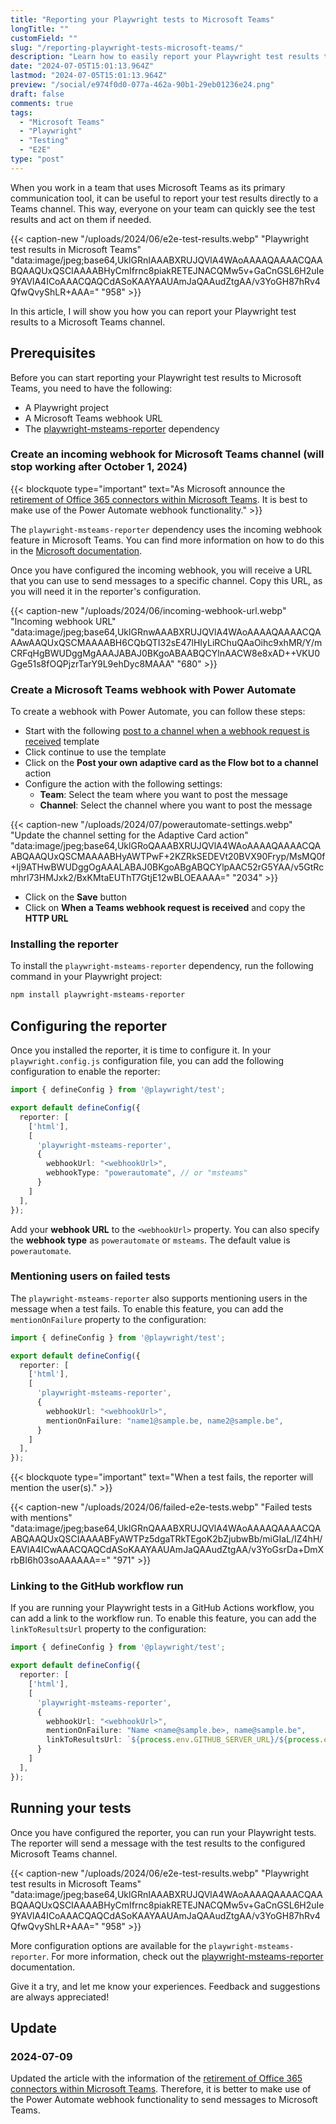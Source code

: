 ```yaml
---
title: "Reporting your Playwright tests to Microsoft Teams"
longTitle: ""
customField: ""
slug: "/reporting-playwright-tests-microsoft-teams/"
description: "Learn how to easily report your Playwright test results to a Microsoft Teams channel with the help of the playwright-msteams-reporter reporter."
date: "2024-07-05T15:01:13.964Z"
lastmod: "2024-07-05T15:01:13.964Z"
preview: "/social/e974f0d0-077a-462a-90b1-29eb01236e24.png"
draft: false
comments: true
tags:
  - "Microsoft Teams"
  - "Playwright"
  - "Testing"
  - "E2E"
type: "post"
---
```


When you work in a team that uses Microsoft Teams as its primary communication tool, it can be useful to report your test results directly to a Teams channel. This way, everyone on your team can quickly see the test results and act on them if needed.

{{< caption-new "/uploads/2024/06/e2e-test-results.webp" "Playwright test results in Microsoft Teams"  "data:image/jpeg;base64,UklGRnIAAABXRUJQVlA4WAoAAAAQAAAACQAABQAAQUxQSCIAAAABHyCmIfrnc8piakRETEJNACQMw5v+GaCnGSL6H2uIe9YAVlA4ICoAAACQAQCdASoKAAYAAUAmJaQAAudZtgAA/v3YoGH87hRv4QfwQvyShLR+AAA=" "958" >}}

In this article, I will show you how you can report your Playwright test results to a Microsoft Teams channel.

## Prerequisites

Before you can start reporting your Playwright test results to Microsoft Teams, you need to have the following:

- A Playwright project
- A Microsoft Teams webhook URL
- The [playwright-msteams-reporter](https://www.npmjs.com/package/playwright-msteams-reporter) dependency

### Create an incoming webhook for Microsoft Teams channel (will stop working after October 1, 2024)

{{< blockquote type="important" text="As Microsoft announce the [retirement of Office 365 connectors within Microsoft Teams](https://devblogs.microsoft.com/microsoft365dev/retirement-of-office-365-connectors-within-microsoft-teams/). It is best to make use of the Power Automate webhook functionality." >}}

The `playwright-msteams-reporter` dependency uses the incoming webhook feature in Microsoft Teams. You can find more information on how to do this in the [Microsoft documentation](https://learn.microsoft.com/en-us/microsoftteams/platform/webhooks-and-connectors/how-to/add-incoming-webhook?tabs=newteams%2Cdotnet#create-an-incoming-webhook).

Once you have configured the incoming webhook, you will receive a URL that you can use to send messages to a specific channel. Copy this URL, as you will need it in the reporter's configuration.

{{< caption-new "/uploads/2024/06/incoming-webhook-url.webp" "Incoming webhook URL"  "data:image/jpeg;base64,UklGRnwAAABXRUJQVlA4WAoAAAAQAAAACQAAAwAAQUxQSCMAAAABH6CQbQTI32sE47lHIyLiRChuQAaOihc9xhMR/Y/mCRFqHgBWUDggMgAAAJABAJ0BKgoABAABQCYlnAACW8e8xAD++VKU0Gge51s8fOQPjzrTarY9L9ehDyc8MAAA" "680" >}}

### Create a Microsoft Teams webhook with Power Automate

To create a webhook with Power Automate, you can follow these steps:

- Start with the following [post to a channel when a webhook request is received](https://make.preview.powerautomate.com/galleries/public/templates/d271a6f01c2545a28348d8f2cddf4c8f/post-to-a-channel-when-a-webhook-request-is-received) template
- Click continue to use the template
- Click on the **Post your own adaptive card as the Flow bot to a channel** action
- Configure the action with the following settings:
  - **Team**: Select the team where you want to post the message
  - **Channel**: Select the channel where you want to post the message

{{< caption-new "/uploads/2024/07/powerautomate-settings.webp" "Update the channel setting for the Adaptive Card action"  "data:image/jpeg;base64,UklGRoQAAABXRUJQVlA4WAoAAAAQAAAACQAABQAAQUxQSCMAAAABHyAWTPwF+2KZRkSEDEVt20BVX90Fryp/MsMQ0f+Ij9ATHwBWUDggOgAAALABAJ0BKgoABgABQCYlpAAC52rG5YAA/v5GtRcmhrl73HMJxk2/BxKMtaEUThT7GtjE12wBLOEAAAA=" "2034" >}}

- Click on the **Save** button
- Click on **When a Teams webhook request is received** and copy the **HTTP URL**

### Installing the reporter

To install the `playwright-msteams-reporter` dependency, run the following command in your Playwright project:

```bash {title="Install the reporter"}
npm install playwright-msteams-reporter
```

## Configuring the reporter

Once you installed the reporter, it is time to configure it. In your `playwright.config.js` configuration file, you can add the following configuration to enable the reporter:

```typescript {title="Configure the reporter"}
import { defineConfig } from '@playwright/test';

export default defineConfig({
  reporter: [
    ['html'],
    [
      'playwright-msteams-reporter',
      {
        webhookUrl: "<webhookUrl>",
        webhookType: "powerautomate", // or "msteams"
      }
    ]
  ],
});
```

Add your **webhook URL** to the `<webhookUrl>` property. You can also specify the **webhook type** as `powerautomate` or `msteams`. The default value is `powerautomate`.

### Mentioning users on failed tests

The `playwright-msteams-reporter` also supports mentioning users in the message when a test fails. To enable this feature, you can add the `mentionOnFailure` property to the configuration:

```typescript {title="Configure the reporter with user mentions"}
import { defineConfig } from '@playwright/test';

export default defineConfig({
  reporter: [
    ['html'],
    [
      'playwright-msteams-reporter',
      {
        webhookUrl: "<webhookUrl>",
        mentionOnFailure: "name1@sample.be, name2@sample.be",
      }
    ]
  ],
});
```

{{< blockquote type="important" text="When a test fails, the reporter will mention the user(s)." >}}

{{< caption-new "/uploads/2024/06/failed-e2e-tests.webp" "Failed tests with mentions"  "data:image/jpeg;base64,UklGRnQAAABXRUJQVlA4WAoAAAAQAAAACQAABQAAQUxQSCIAAAABFyAWTPz5dgaTRkTEgoK2bZjubwBb/miGIaL/IZ4hH/EAVlA4ICwAAACQAQCdASoKAAYAAUAmJaQAAudZtgAA/v3YoGsrDa+DmXrbBI6h03soAAAAAA==" "971" >}}

### Linking to the GitHub workflow run

If you are running your Playwright tests in a GitHub Actions workflow, you can add a link to the workflow run. To enable this feature, you can add the `linkToResultsUrl` property to the configuration:

```typescript {title="Configure the reporter with workflow URL"}
import { defineConfig } from '@playwright/test';

export default defineConfig({
  reporter: [
    ['html'],
    [
      'playwright-msteams-reporter',
      {
        webhookUrl: "<webhookUrl>",
        mentionOnFailure: "Name <name@sample.be>, name@sample.be",
        linkToResultsUrl: `${process.env.GITHUB_SERVER_URL}/${process.env.GITHUB_REPOSITORY}/actions/runs/${process.env.GITHUB_RUN_ID}`,
      }
    ]
  ],
});
```

## Running your tests

Once you have configured the reporter, you can run your Playwright tests. The reporter will send a message with the test results to the configured Microsoft Teams channel.

{{< caption-new "/uploads/2024/06/e2e-test-results.webp" "Playwright test results in Microsoft Teams"  "data:image/jpeg;base64,UklGRnIAAABXRUJQVlA4WAoAAAAQAAAACQAABQAAQUxQSCIAAAABHyCmIfrnc8piakRETEJNACQMw5v+GaCnGSL6H2uIe9YAVlA4ICoAAACQAQCdASoKAAYAAUAmJaQAAudZtgAA/v3YoGH87hRv4QfwQvyShLR+AAA=" "958" >}}

More configuration options are available for the `playwright-msteams-reporter`. For more information, check out the [playwright-msteams-reporter](https://www.npmjs.com/package/playwright-msteams-reporter) documentation.

Give it a try, and let me know your experiences. Feedback and suggestions are always appreciated!

## Update

### 2024-07-09

Updated the article with the information of the [retirement of Office 365 connectors within Microsoft Teams](https://devblogs.microsoft.com/microsoft365dev/retirement-of-office-365-connectors-within-microsoft-teams/). Therefore, it is better to make use of the Power Automate webhook functionality to send messages to Microsoft Teams.
